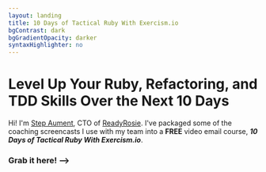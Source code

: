 ```yaml
---
layout: landing
title: 10 Days of Tactical Ruby With Exercism.io
bgContrast: dark
bgGradientOpacity: darker
syntaxHighlighter: no
---
```

<div class="hero-background">
  <div class="hero-text">
    <h1>Level Up Your Ruby, Refactoring, and TDD Skills Over the Next 10 Days</h1>
    <p>Hi! I'm <a href="/about/">Step Aument</a>, CTO of <a href='https://www.readyrosie.com'>ReadyRosie</a>. I've packaged some of the coaching screencasts I use with my team into a <strong>FREE</strong> video email course, <strong><em>10 Days of Tactical Ruby With Exercism.io</em></strong>.</p>
    <h3>Grab it here! <span class='arrow'>--></span></h3>
  </div>
  <div class="hero-form">
    <script async data-uid="d00a8fe6f8" src="https://f.convertkit.com/d00a8fe6f8/b5f51cbad0.js"></script>
  </div>
</div>
